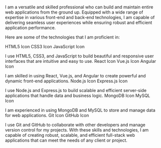 I am a versatile and skilled professional who can build and maintain entire web applications from the ground up. Equipped with a wide range of expertise in various front-end and back-end technologies, I am capable of delivering seamless user experiences while ensuring robust and efficient application performance.

Here are some of the technologies that I am proficient in:

HTML5 Icon CSS3 Icon JavaScript Icon

I use HTML5, CSS3, and JavaScript to build beautiful and responsive user interfaces that are intuitive and easy to use.
React Icon Vue.js Icon Angular Icon

I am skilled in using React, Vue.js, and Angular to create powerful and dynamic front-end applications.
Node.js Icon Express.js Icon

I use Node.js and Express.js to build scalable and efficient server-side applications that handle data and business logic.
MongoDB Icon MySQL Icon

I am experienced in using MongoDB and MySQL to store and manage data for web applications.
Git Icon GitHub Icon

I use Git and GitHub to collaborate with other developers and manage version control for my projects.
With these skills and technologies, I am capable of creating robust, scalable, and efficient full-stack web applications that can meet the needs of any client or project.
